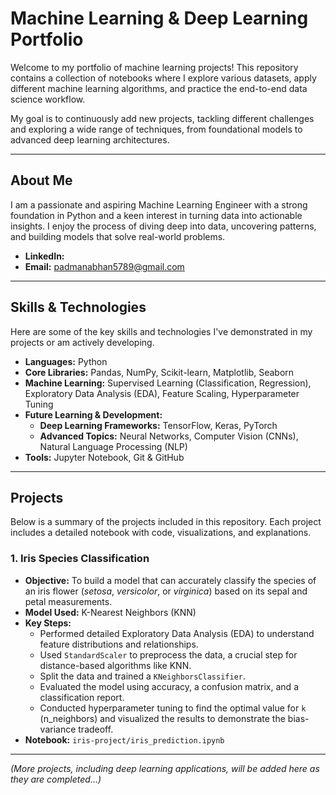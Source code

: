 # Machine Learning & Deep Learning Portfolio

Welcome to my portfolio of machine learning projects! This repository contains a collection of notebooks where I explore various datasets, apply different machine learning algorithms, and practice the end-to-end data science workflow.

My goal is to continuously add new projects, tackling different challenges and exploring a wide range of techniques, from foundational models to advanced deep learning architectures.

---

## About Me

I am a passionate and aspiring Machine Learning Engineer with a strong foundation in Python and a keen interest in turning data into actionable insights. I enjoy the process of diving deep into data, uncovering patterns, and building models that solve real-world problems.

*   **LinkedIn:**
*   **Email:** padmanabhan5789@gmail.com

---

## Skills & Technologies

Here are some of the key skills and technologies I've demonstrated in my projects or am actively developing.

*   **Languages:** Python
*   **Core Libraries:** Pandas, NumPy, Scikit-learn, Matplotlib, Seaborn
*   **Machine Learning:** Supervised Learning (Classification, Regression), Exploratory Data Analysis (EDA), Feature Scaling, Hyperparameter Tuning
*   **Future Learning & Development:**
    *   **Deep Learning Frameworks:** TensorFlow, Keras, PyTorch
    *   **Advanced Topics:** Neural Networks, Computer Vision (CNNs), Natural Language Processing (NLP)
*   **Tools:** Jupyter Notebook, Git & GitHub

---

## Projects

Below is a summary of the projects included in this repository. Each project includes a detailed notebook with code, visualizations, and explanations.

### 1. Iris Species Classification

*   **Objective:** To build a model that can accurately classify the species of an iris flower (*setosa*, *versicolor*, or *virginica*) based on its sepal and petal measurements.
*   **Model Used:** K-Nearest Neighbors (KNN)
*   **Key Steps:**
    *   Performed detailed Exploratory Data Analysis (EDA) to understand feature distributions and relationships.
    *   Used `StandardScaler` to preprocess the data, a crucial step for distance-based algorithms like KNN.
    *   Split the data and trained a `KNeighborsClassifier`.
    *   Evaluated the model using accuracy, a confusion matrix, and a classification report.
    *   Conducted hyperparameter tuning to find the optimal value for `k` (n_neighbors) and visualized the results to demonstrate the bias-variance tradeoff.
*   **Notebook:** `iris-project/iris_prediction.ipynb`

---

*(More projects, including deep learning applications, will be added here as they are completed...)*
